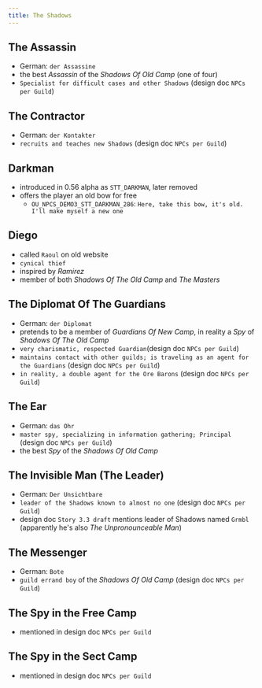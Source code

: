 ```yaml
---
title: The Shadows
---
```


## The Assassin
- German: `der Assassine`
- the best _Assassin_ of the _Shadows Of Old Camp_ (one of four)
- `Specialist for difficult cases and other Shadows` (design doc `NPCs per Guild`)

## The Contractor
- German: `der Kontakter`
- `recruits and teaches new Shadows` (design doc `NPCs per Guild`)

## Darkman
- introduced in 0.56 alpha as `STT_DARKMAN`, later removed
- offers the player an old bow for free
  - `OU_NPCS_DEMO3_STT_DARKMAN_286`: `Here, take this bow, it's old. I'll make myself a new one`

## Diego
- called `Raoul` on old website
- `cynical thief`
- inspired by _Ramirez_
- member of both _Shadows Of The Old Camp_ and _The Masters_

## The Diplomat Of The Guardians
- German: `der Diplomat`
- pretends to be a member of _Guardians Of New Camp_, in reality a _Spy_ of _Shadows Of The Old Camp_
- `very charismatic, respected Guardian`(design doc `NPCs per Guild`)
- `maintains contact with other guilds; is traveling as an agent for the Guardians` (design doc `NPCs per Guild`)
- `in reality, a double agent for the Ore Barons` (design doc `NPCs per Guild`)

## The Ear
- German: `das Ohr`
- `master spy, specializing in information gathering; Principal` (design doc `NPCs per Guild`)
- the best _Spy_ of the _Shadows Of Old Camp_

## The Invisible Man (The Leader)
- German: `Der Unsichtbare`
- `leader of the Shadows known to almost no one` (design doc `NPCs per Guild`)
- design doc `Story 3.3 draft` mentions leader of Shadows named `Grmbl` (apparently he's also _The Unpronounceable Man_)

## The Messenger
- German: `Bote`
- `guild errand boy` of the _Shadows Of Old Camp_ (design doc `NPCs per Guild`)

## The Spy in the Free Camp
- mentioned in design doc `NPCs per Guild`

## The Spy in the Sect Camp
- mentioned in design doc `NPCs per Guild`
